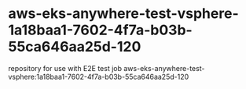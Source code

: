 # aws-eks-anywhere-test-vsphere-1a18baa1-7602-4f7a-b03b-55ca646aa25d-120
repository for use with E2E test job aws-eks-anywhere-test-vsphere:1a18baa1-7602-4f7a-b03b-55ca646aa25d-120
